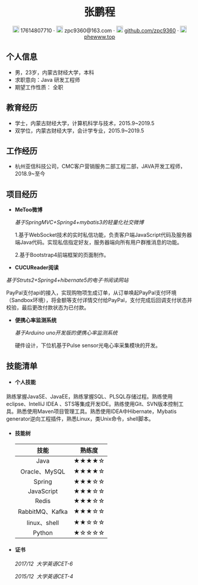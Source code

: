  <div align="center">
     <h1>张鹏程</h1>
     <div>
         <span>
             <img src="assets/phone-solid.svg" width="18px">
             17614807710
         </span>
         ·
         <span>
             <img src="assets/envelope-solid.svg" width="18px">
             zpc9360@163.com
         </span>
         ·
         <span>
             <img src="assets/github-brands.svg" width="18px">
             <a href="https://github.com/zpc9360">github.com/zpc9360</a>
         </span>
         ·
         <span>
             <img src="assets/rss-solid.svg" width="18px">
             <a href="http://phewww.top">phewww.top</a>
         </span>
     </div>
 </div>



 ## 个人信息

 - 男，23岁，内蒙古财经大学，本科
 - 求职意向：Java 研发工程师
 - 期望工作性质： 全职

## 教育经历

- 学士，内蒙古财经大学，计算机科学与技术，2015.9~2019.5
- 双学位，内蒙古财经大学，会计学专业，2015.9~2019.5

## 工作经历

- 杭州亚信科技公司，CMC客户营销服务二部工程二部，JAVA开发工程师，2018.9~至今


## 项目经历

- **MeToo微博** 

  *基于SpringMVC+Spring4+mybatis3的轻量化社交微博* 

  1.基于WebSocket技术的实时私信功能，负责客户端JavaScript代码及服务器端Java代码。实现私信指定好友，服务器端向所有用户群推消息的功能。

  2.基于Bootstrap4前端框架的页面制作。

-  **CUCUReader阅读**

  *基于Struts2+Spring4+hibernate5的电子书阅读网站*

  PayPal支付api的接入，实现购物项生成订单，从订单唤起PayPal支付环境（Sandbox环境），将金额等支付详情交付给PayPal，支付完成后回调支付状态并校验，最后更改付款状态为已付款。 

- **便携心率监测系统** 

  *基于Arduino uno开发版的便携心率监测系统*

  硬件设计，下位机基于Pulse sensor光电心率采集模块的开发。

## 技能清单

- #### **个人技能** 

熟练掌握JavaSE、JavaEE，熟练掌握SQL、PLSQL存储过程。熟练使用eclipse、IntelliJ IDEA 、STS等集成开发IDE。熟练使用Git、SVN版本控制工具。熟悉使用Maven项目管理工具。熟悉使用IDEA中Hibernate，Mybatis generator逆向工程插件，熟悉Linux，类Unix命令，shell脚本。

- #### 技能树

  |      技能       | 熟练度 |
  | :-------------: | :----: |
  |      Java       | ★★★★☆  |
  |  Oracle、MySQL  | ★★★★☆  |
  |     Spring      | ★★★☆☆  |
  |   JavaScript    | ★★★☆☆  |
  |      Redis      | ★★★☆☆  |
  | RabbitMQ、Kafka | ★★★☆☆  |
  |  linux、shell   | ★★☆☆☆  |
  |     Python      | ★☆☆☆☆  |

- #### 证书

  *2017/12  大学英语CET-6*

  *2015/12  大学英语CET-4*
